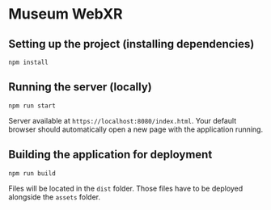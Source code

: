 # Museum WebXR

## Setting up the project (installing dependencies)
```
npm install
```

## Running the server (locally)
```
npm run start
```
Server available at ```https://localhost:8080/index.html```. Your default browser should automatically open a new page with the application running.

## Building the application for deployment
```
npm run build
```
Files will be located in the ```dist``` folder. Those files have to be deployed alongside the ```assets``` folder.